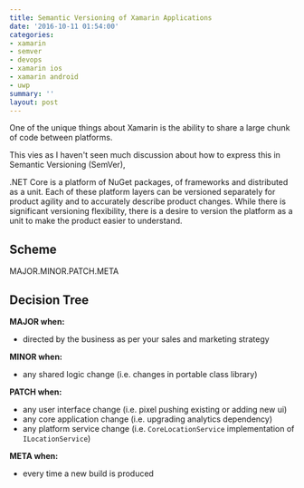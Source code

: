 ```yaml
---
title: Semantic Versioning of Xamarin Applications
date: '2016-10-11 01:54:00'
categories:
- xamarin
- semver
- devops
- xamarin ios
- xamarin android
- uwp
summary: ''
layout: post
---
```

One of the unique things about Xamarin is the ability to share a large chunk of code between platforms. 

This vies as I haven't seen much discussion about how to express this in Semantic Versioning (SemVer), 

.NET Core is a platform of NuGet packages, of frameworks and distributed as a unit. Each of these platform layers can be versioned separately for product agility and to accurately describe product changes. While there is significant versioning flexibility, there is a desire to version the platform as a unit to make the product easier to understand.

## Scheme

MAJOR.MINOR.PATCH.META

## Decision Tree

**MAJOR when:**

- directed by the business as per your sales and marketing strategy

**MINOR when:**

- any shared logic change (i.e. changes in portable class library)

**PATCH when:**

- any user interface change (i.e. pixel pushing existing or adding new ui)
- any core application change (i.e. upgrading analytics dependency) 
- any platform service change (i.e. `CoreLocationService` implementation of `ILocationService`)

**META when:**

- every time a new build is produced